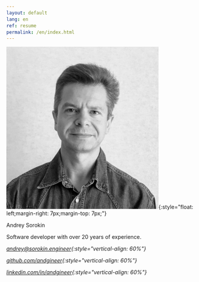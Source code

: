```yaml
---
layout: default
lang: en
ref: resume
permalink: /en/index.html
---
```


![](/images/IMG_0554.png){:style="float: left;margin-right: 7px;margin-top: 7px;"}

<style type="text/css">
  h2 {
    content: "";
    clear: both;
  }
</style>

Andrey Sorokin

Software developer with over 20 years of experience.

<i class="svg-icon email" />  [andrey@sorokin.engineer](mailto:andrey@sorokin.engineer){:style="vertical-align: 60%"}

<i class="svg-icon github" /> [github.com/andgineer](https://github.com/andgineer){:style="vertical-align: 60%"}

<i class="svg-icon linkedin" /> [linkedin.com/in/andgineer](https://www.linkedin.com/in/andgineer/){:style="vertical-align: 60%"}

## &nbsp;
